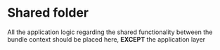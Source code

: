 # Shared folder

All the application logic regarding the shared functionality between the bundle context should be placed here, **EXCEPT** the application layer
